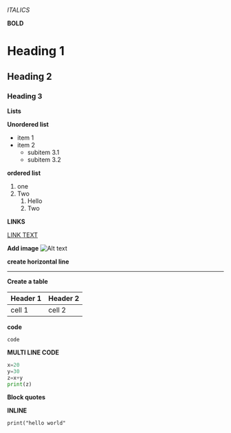 *ITALICS*

**BOLD**

# Heading 1
## Heading 2
### Heading 3

**Lists**

**Unordered list**

 - item 1
 - item 2
   - subitem 3.1
    - subitem 3.2
      
**ordered list**

1. one
2. Two
    1. Hello
    2. Two
       
**LINKS**

 [LINK TEXT](https://harriet.com)

 **Add image**
 ![Alt text ](image.png)

 **create horizontal line**

----


**Create a table**

| Header 1| Header 2|
|---------|---------|
| cell 1  | cell 2  |

**code**

`code`

**MULTI LINE CODE**

```python
x=20
y=30
z=x+y
print(z)
```
**Block quotes**

**INLINE**

`print("hello world"`